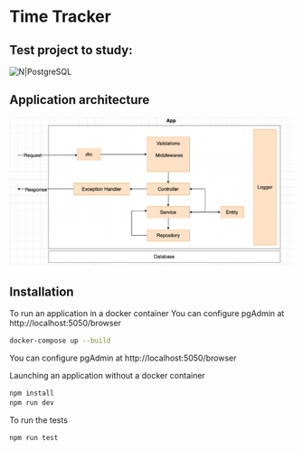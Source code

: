 # Time Tracker
## Test project to study:

![N|PostgreSQL](https://miro.medium.com/max/2000/1*uPd_SkY4B9g9vvuCT_ndgg.png)

## Application architecture
![n|Architecture](./scripts/application-architecture.png)

## Installation

To run an application in a docker container
You can configure pgAdmin at http://localhost:5050/browser
```sh
docker-compose up --build
```
You can configure pgAdmin at http://localhost:5050/browser


Launching an application without a docker container
```sh
npm install
npm run dev
```
To run the tests
```sh
npm run test
```
